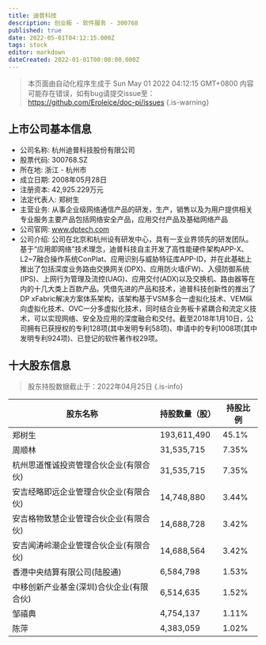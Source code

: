 ```yaml
---
title: 迪普科技
description: 创业板 - 软件服务 - 300768
published: true
date: 2022-05-01T04:12:15.000Z
tags: stock
editor: markdown
dateCreated: 2022-01-01T00:00:00.000Z
---
```


> 本页面由自动化程序生成于 Sun May 01 2022 04:12:15 GMT+0800
> 内容可能存在错误，如有bug请提交issue至：https://github.com/Eroleice/doc-pi/issues
{.is-warning}

## 上市公司基本信息
- 公司名称: 杭州迪普科技股份有限公司
- 股票代码: 300768.SZ
- 所在地: 浙江 - 杭州市
- 成立日期: 2008年05月28日
- 注册资本: 42,925.229万元
- 法定代表人: 郑树生
- 主营业务: 从事企业级网络通信产品的研发，生产，销售以及为用户提供相关专业服务主要产品包括网络安全产品，应用交付产品及基础网络产品
- 公司官网: www.dptech.com
- 公司介绍: 公司在北京和杭州设有研发中心，具有一支业界领先的研发团队。基于“应用即网络”技术理念，迪普科技自主开发了高性能硬件架构APP-X、L2~7融合操作系统ConPlat、应用识别与威胁特征库APP-ID，并在此基础上推出了包括深度业务路由交换网关(DPX)、应用防火墙(FW)、入侵防御系统(IPS)、上网行为管理及流控(UAG)、应用交付(ADX)以及交换机、路由器等在内的十几大类上百款产品。凭借先进的产品和技术，迪普科技创新性的推出了DP xFabric解决方案体系架构，该架构基于VSM多合一虚拟化技术、VEM纵向虚拟化技术、OVC一分多虚拟化技术，同时结合业务板卡紧耦合和流定义技术，可以实现网络、安全及应用的深度融合和交付。截至2018年1月10日，公司拥有已获授权的专利128项(其中发明专利58项)、申请中的专利1008项(其中发明专利924项)、已登记的软件著作权29项。


## 十大股东信息
> 股东持股数据截止于：2022年04月25日
{.is-info}

| 股东名称 | 持股数量（股） | 持股比例 |
| --- | --- | --- |
| 郑树生 | 193,611,490 | 45.1% |
| 周顺林 | 31,535,715 | 7.35% |
| 杭州思道惟诚投资管理合伙企业(有限合伙) | 31,535,715 | 7.35% |
| 安吉经略即远企业管理合伙企业(有限合伙) | 14,748,880 | 3.44% |
| 安吉格物致慧企业管理合伙企业(有限合伙) | 14,688,728 | 3.42% |
| 安吉闻涛岭潮企业管理合伙企业(有限合伙) | 14,688,564 | 3.42% |
| 香港中央结算有限公司(陆股通) | 6,584,798 | 1.53% |
| 中移创新产业基金(深圳)合伙企业(有限合伙) | 6,514,635 | 1.52% |
| 邹禧典 | 4,754,137 | 1.11% |
| 陈萍 | 4,383,059 | 1.02% |




